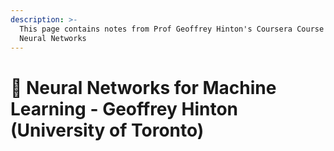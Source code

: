 ```yaml
---
description: >-
  This page contains notes from Prof Geoffrey Hinton's Coursera Course about
  Neural Networks
---
```


# 🔭 Neural Networks for Machine Learning - Geoffrey Hinton (University of Toronto)

